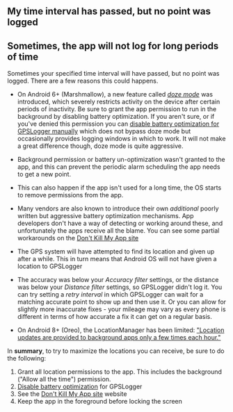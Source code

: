 ## My time interval has passed, but no point was logged 
## Sometimes, the app will not log for long periods of time

Sometimes your specified time interval will have passed, but no point was logged.  There are a few reasons this could happens. 

* On Android 6+ (Marshmallow), a new feature called *[doze mode](http://lifehacker.com/how-android-doze-works-and-how-to-tweak-it-to-save-you-1785921957)* was introduced, which severely restricts activity on the device after certain periods of inactivity. Be sure to grant the app permission to run in the background by disabling battery optimization.  If you aren't sure, or if you've denied this permission you can [disable battery optimization for GPSLogger manually](https://android.stackexchange.com/a/129075/14996) which does not bypass doze mode but occasionally provides logging windows in which to work. It will not make a great difference though, doze mode is quite aggressive.

* Background permission or battery un-optimization wasn't granted to the app, and this can prevent the periodic alarm scheduling the app needs to get a new point.

* This can also happen if the app isn't used for a long time, the OS starts to remove permissions from the app. 

* Many vendors are also known to introduce their own _additional_ poorly written but aggressive battery optimization mechanisms.  App developers don't have a way of detecting or working around these, and unfortunately the apps receive all the blame.  You can see some partial workarounds on the [Don't Kill My App site](https://dontkillmyapp.com/?app=GPSLogger)

* The GPS system will have attempted to find its location and given up after a while. This in turn means that Android OS will not have given a location to GPSLogger

* The accuracy was below your *Accuracy filter* settings, or the distance was below your *Distance filter* settings, so GPSLogger didn't log it. You can try setting a *retry interval* in which GPSLogger can wait for a matching accurate point to show up and then use it.  Or you can allow for slightly more inaccurate fixes - your mileage may vary as every phone is different in terms of how accurate a fix it can get on a regular basis. 

* On Android 8+ (Oreo), the LocationManager has been limited: ["Location updates are provided to background apps only a few times each hour."](https://developer.android.com/about/versions/oreo/background-location-limits)

In **summary**, to try to maximize the locations you can receive, be sure to do the following:   

1. Grant all location permissions to the app.  This includes the background ("Allow all the time") permission.
2. [Disable battery optimization](https://android.stackexchange.com/a/129075/14996) for GPSLogger
3. See the [Don't Kill My App site](https://dontkillmyapp.com/?app=GPSLogger) website
3. Keep the app in the foreground before locking the screen 
